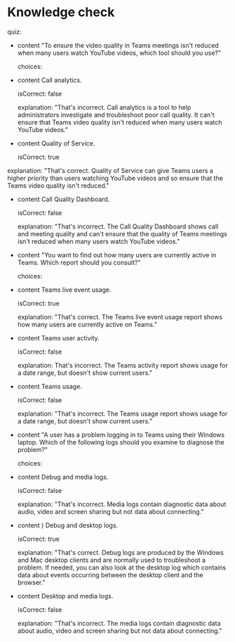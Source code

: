 # Knowledge check

quiz:

- content "To ensure the video quality in Teams meetings isn't reduced when many users watch YouTube videos, which tool should you use?"

  choices:

- content Call analytics.

  isCorrect: false

  explanation: "That's incorrect. Call analytics is a tool to help administrators investigate and troubleshoot poor call quality. It can't ensure that Teams video quality isn't reduced when many users watch YouTube videos."

- content Quality of Service.

  isCorrect: true

 explanation: "That's correct. Quality of Service can give Teams users a higher priority than users watching YouTube videos and so ensure that the Teams video quality isn't reduced."

- content Call Quality Dashboard.

  isCorrect: false

  explanation: "That's incorrect. The Call Quality Dashboard shows call and meeting quality and can't ensure that the quality of Teams meetings isn't reduced when many users watch YouTube videos."  

- content "You want to find out how many users are currently active in Teams. Which report should you consult?"

  choices:

- content Teams live event usage.

  isCorrect: true

  explanation: "That's correct. The Teams live event usage report shows how many users are currently active on Teams."

- content Teams user activity.

  isCorrect: false

  explanation: That's incorrect. The Teams activity report shows usage for a date range, but doesn't show current users."

- content Teams usage.

  isCorrect: false

  explanation: "That's incorrect. The Teams usage report shows usage for a date range, but doesn't show current users."  

- content "A user has a problem logging in to Teams using their Windows laptop. Which of the following logs should you examine to diagnose the problem?"

  choices:

- content Debug and media logs.

  isCorrect: false

  explanation: "That's incorrect. Media logs contain diagnostic data about audio, video and screen sharing but not data about connecting."

- content ) Debug and desktop logs.

  isCorrect: true

  explanation: "That's correct. Debug logs are produced by the Windows and Mac desktop clients and are normally used to troubleshoot a problem. If needed, you can also look at the desktop log which contains data about events occurring between the desktop client and the browser."

- content Desktop and media logs.

  isCorrect: false

  explanation: "That's incorrect. The media logs contain diagnostic data about audio, video and screen sharing but not data about connecting."
